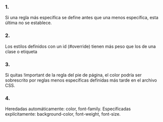 ### 1.

Si una regla más específica se define antes que una menos específica, esta última no se establece.

### 2. 

Los estilos definidos con un id (#override) tienen más peso que los de una clase o etiqueta

### 3.

Si quitas !important de la regla del pie de página, el color podría ser sobrescrito por reglas menos específicas definidas más tarde en el archivo CSS.

### 4.

Heredadas automáticamente: color, font-family.
Especificadas explícitamente: background-color, font-weight, font-size.